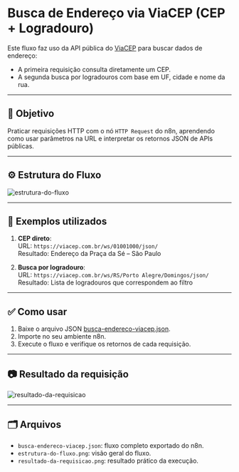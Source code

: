 # Busca de Endereço via ViaCEP (CEP + Logradouro)

Este fluxo faz uso da API pública do [ViaCEP](https://viacep.com.br/) para buscar dados de endereço:

- A primeira requisição consulta diretamente um CEP.
- A segunda busca por logradouros com base em UF, cidade e nome da rua.

---

## 📌 Objetivo

Praticar requisições HTTP com o nó `HTTP Request` do n8n, aprendendo como usar parâmetros na URL e interpretar os retornos JSON de APIs públicas.

---

## ⚙️ Estrutura do Fluxo

![estrutura-do-fluxo](estrutura-do-fluxo.png)

---

## 🧪 Exemplos utilizados

1. **CEP direto**:  
   URL: `https://viacep.com.br/ws/01001000/json/`  
   Resultado: Endereço da Praça da Sé – São Paulo

2. **Busca por logradouro**:  
   URL: `https://viacep.com.br/ws/RS/Porto Alegre/Domingos/json/`  
   Resultado: Lista de logradouros que correspondem ao filtro

---

## ✅ Como usar

1. Baixe o arquivo JSON [busca-endereco-viacep.json](busca-endereco-viacep.json).
2. Importe no seu ambiente n8n.
3. Execute o fluxo e verifique os retornos de cada requisição.

---

## 📷 Resultado da requisição

![resultado-da-requisicao](resultado-da-requisicao.png)

---

## 🗂️ Arquivos

- `busca-endereco-viacep.json`: fluxo completo exportado do n8n.
- `estrutura-do-fluxo.png`: visão geral do fluxo.
- `resultado-da-requisicao.png`: resultado prático da execução.
